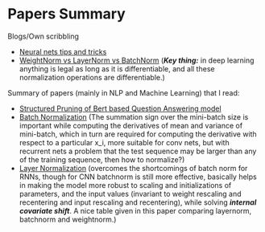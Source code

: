 # Papers Summary
Blogs/Own scribbling
* [Neural nets tips and tricks](https://github.com/manas1iitr/PapersSummary/blob/master/NeuralNetsTipsAndTricks)
* [WeightNorm vs LayerNorm vs BatchNorm](https://mlexplained.com/2018/01/13/weight-normalization-and-layer-normalization-explained-normalization-in-deep-learning-part-2/) (***Key thing:*** in deep learning anything is legal as long as it is differentiable, and all these normalization operations are differentiable.)

Summary of papers (mainly in NLP and Machine Learning) that I read:

* [Structured Pruning of Bert based Question Answering model](https://github.com/manas1iitr/PapersSummary/blob/master/Structured%20Pruning%20of%20a%20BERT-based%20Question%20Answering%20Model)
* [Batch Normalization](https://github.com/manas1iitr/PapersSummary/blob/master/BatchNorm.pdf) (The summation sign over the mini-batch size is important while computing the derivatives of mean and variance of mini-batch, which in turn are required for computing the derivative with respect to a particular x_i, more suitable for conv nets, but with recurrent nets a problem that the test sequence may be larger than any of the training sequence, then how to normalize?)
* [Layer Normalization](https://github.com/manas1iitr/PapersSummary/blob/master/LayerNormalization.pdf) (overcomes the shortcomings of batch norm for RNNs, though for CNN batchnorm is still more effective, basically helps in making the model more robust to scaling and initializations of parameters, and the input values (invariant to weight rescaling and recentering and input rescaling and recentering), while solving ***internal covariate shift***. A nice table given in this paper comparing layernorm, batchnorm and weightnorm.)

